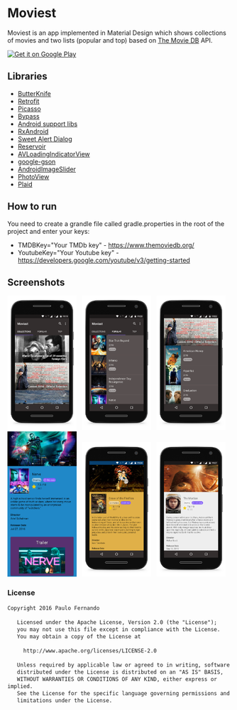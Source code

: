 # Moviest
Moviest is an app implemented in Material Design which shows collections of movies and two lists (popular and top) based on <a href="https://www.themoviedb.org/">The Movie DB</a> API.

<a href="https://play.google.com/store/apps/details?id=br.net.paulofernando.moviest">
<img alt="Get it on Google Play" src="http://steverichey.github.io/google-play-badge-svg/img/en_get.svg" />
</a>

## Libraries

* <a href="http://jakewharton.github.io/butterknife/">ButterKnife</a>
* <a href="https://github.com/square/retrofit/">Retrofit</a>
* <a href="https://github.com/square/picasso/">Picasso</a>
* <a href="https://github.com/Uncodin/bypass/">Bypass</a>
* <a href="https://android.googlesource.com/platform/frameworks/support/">Android support libs</a>
* <a href="https://github.com/ReactiveX/RxJava/">RxAndroid</a>
* <a href="https://github.com/pedant/sweet-alert-dialog/">Sweet Alert Dialog</a>
* <a href="https://github.com/anupcowkur/Reservoir/">Reservoir</a>
* <a href="https://github.com/81813780/AVLoadingIndicatorView/">AVLoadingIndicatorView</a>
* <a href="https://github.com/google/gson/">google-gson</a>
* <a href="https://github.com/daimajia/AndroidImageSlider/">AndroidImageSlider</a>
* <a href="https://github.com/chrisbanes/PhotoView/">PhotoView</a>
* <a href="https://github.com/nickbutcher/plaid/">Plaid</a>

## How to run

You need to create a grandle file called gradle.properties in the root of the project and enter your keys:
* TMDBKey="Your TMDb key" - https://www.themoviedb.org/
* YoutubeKey="Your Youtube key" - https://developers.google.com/youtube/v3/getting-started

## Screenshots

<img src="https://github.com/paulofernando/moviest/blob/master/screenshots/collections.png" width="31%" />
&nbsp;
<img src="https://github.com/paulofernando/moviest/blob/master/screenshots/lists.png" width="31%" />
&nbsp;
<img src="https://github.com/paulofernando/moviest/blob/master/screenshots/collection.png" width="31%" />

<img src="https://github.com/paulofernando/moviest/blob/master/screenshots/details-full.png" width="31%" />
&nbsp;
<img src="https://github.com/paulofernando/moviest/blob/master/screenshots/details-1.png" width="31%" />
&nbsp;
<img src="https://github.com/paulofernando/moviest/blob/master/screenshots/details-2.png" width="31%" />


### License


```
Copyright 2016 Paulo Fernando

   Licensed under the Apache License, Version 2.0 (the "License");
   you may not use this file except in compliance with the License.
   You may obtain a copy of the License at

     http://www.apache.org/licenses/LICENSE-2.0

   Unless required by applicable law or agreed to in writing, software
   distributed under the License is distributed on an "AS IS" BASIS,
   WITHOUT WARRANTIES OR CONDITIONS OF ANY KIND, either express or implied.
   See the License for the specific language governing permissions and
   limitations under the License.
```
